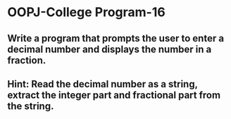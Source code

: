 # OOPJ-College Program-16

## Write a program that prompts the user to enter a decimal number and displays the number in a fraction.

## Hint: Read the decimal number as a string, extract the integer part and fractional part from the string.


```JAVA

```

```

```
